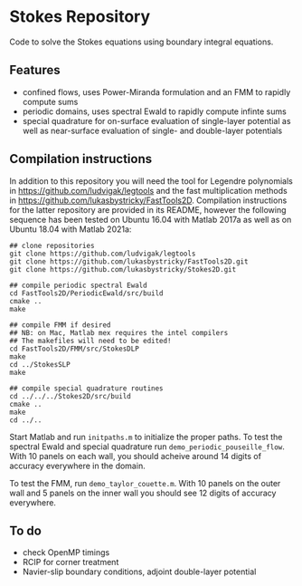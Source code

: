 # Stokes Repository

Code to solve the Stokes equations using boundary integral equations.

## Features
* confined flows, uses Power-Miranda formulation and an FMM to rapidly compute sums
* periodic domains, uses spectral Ewald to rapidly compute infinte sums
* special quadrature for on-surface evaluation of single-layer potential as well as near-surface evaluation of single- and double-layer potentials

## Compilation instructions

In addition to this repository you will need the tool for Legendre polynomials in https://github.com/ludvigak/legtools and the fast multiplication methods in https://github.com/lukasbystricky/FastTools2D. Compilation instructions for the latter repository are provided in its README, however the following sequence has been tested on Ubuntu 16.04 with Matlab 2017a as well as on Ubuntu 18.04 with Matlab 2021a:

	## clone repositories
	git clone https://github.com/ludvigak/legtools
	git clone https://github.com/lukasbystricky/FastTools2D.git
	git clone https://github.com/lukasbystricky/Stokes2D.git

	## compile periodic spectral Ewald
	cd FastTools2D/PeriodicEwald/src/build
	cmake ..
	make

	## compile FMM if desired
	## NB: on Mac, Matlab mex requires the intel compilers
	## The makefiles will need to be edited!
	cd FastTools2D/FMM/src/StokesDLP
	make
	cd ../StokesSLP
	make

	## compile special quadrature routines
	cd ../../../Stokes2D/src/build
	cmake ..
	make
	cd ../..


Start Matlab and run `initpaths.m` to initialize the proper paths. To test the spectral Ewald and special quadrature run `demo_periodic_pouseille_flow`. With 10 panels on each wall, you should acheive around 14 digits of accuracy everywhere in the domain.  

To test the FMM, run `demo_taylor_couette.m`. With 10 panels on the outer wall and 5 panels on the inner wall you should see 12 digits of accuracy everywhere.

## To do

* check OpenMP timings
* RCIP for corner treatment
* Navier-slip boundary conditions, adjoint double-layer potential
